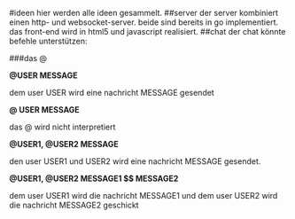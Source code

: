 #ideen
hier werden alle ideen gesammelt.
##server
der server kombiniert einen http- und websocket-server. beide sind bereits in go implementiert. das front-end wird in html5 und javascript realisiert.
##chat
der chat könnte befehle unterstützen:

###das @

<strong>@USER MESSAGE</strong>

dem user USER wird eine nachricht MESSAGE gesendet

<strong>@ USER MESSAGE</strong>

das @ wird nicht interpretiert

<strong>@USER1, @USER2 MESSAGE</strong>

den user USER1 und USER2 wird eine nachricht MESSAGE gesendet.

<strong>@USER1, @USER2 MESSAGE1 $$ MESSAGE2</strong>

dem user USER1 wird die nachricht MESSAGE1 und dem user USER2 wird die nachricht MESSAGE2 geschickt

